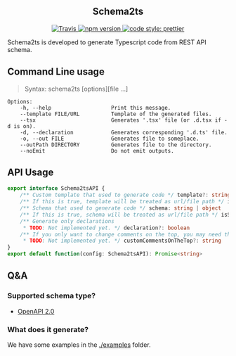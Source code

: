 <h2 align="center">Schema2ts</h2>

<p align="center">
  <a href="https://travis-ci.org/Jack-Works/schema2tscode">
    <img alt="Travis" src="https://img.shields.io/travis/Jack-Works/schema2tscode.svg?style=flat-square">
  </a>
  <a href="https://www.npmjs.com/package/schema2ts">
    <img alt="npm version" src="https://img.shields.io/npm/v/schema2ts.svg?style=flat-square">
  </a>
  <a href="#badge">
    <img alt="code style: prettier" src="https://img.shields.io/badge/code_style-prettier-ff69b4.svg?style=flat-square">
  </a>
</p>

Schema2ts is developed to generate Typescript code from REST API schema.

## Command Line usage

> Syntax: schema2ts [options][file ...]

```
Options:
    -h, --help                   Print this message.
    --template FILE/URL          Template of the generated files.
    --tsx                        Generates '.tsx' file (or .d.tsx if -d is on).
    -d, --declaration            Generates corresponding '.d.ts' file.
    -o, --out FILE               Generates file to someplace.
    --outPath DIRECTORY          Generates file to the directory.
    --noEmit                     Do not emit outputs.
```

## API Usage

```typescript
export interface Schema2tsAPI {
    /** Custom template that used to generate code */ template?: string
    /** If this is true, template will be treated as url/file path */ isTemplateUrl?: boolean
    /** Schema that used to generate code */ schema: string | object
    /** If this is true, schema will be treated as url/file path */ isSchemaUrl?: boolean
    /** Generate only declarations
     * TODO: Not implemented yet. */ declaration?: boolean
    /** If you only want to change comments on the top, you may need this.
     * TODO: Not implemented yet. */ customCommentsOnTheTop?: string
}
export default function(config: Schema2tsAPI): Promise<string>
```

## Q&A

### Supported schema type?

* [OpenAPI 2.0](https://github.com/OAI/OpenAPI-Specification/blob/master/versions/2.0.md)

### What does it generate?

We have some examples in the [./examples](./examples) folder.
